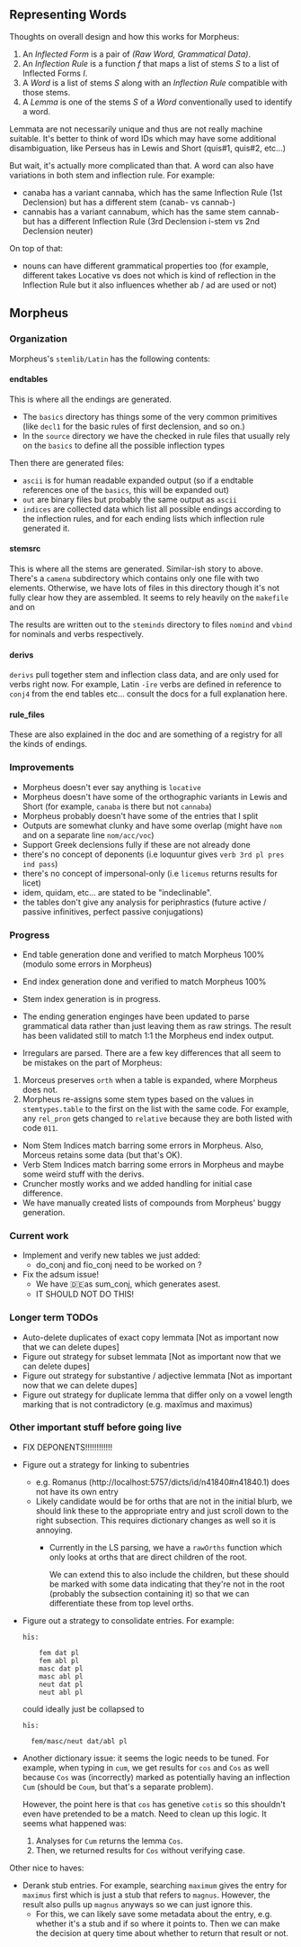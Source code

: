 ## Representing Words

Thoughts on overall design and how this works for Morpheus:

1. An _Inflected Form_ is a pair of _(Raw Word, Grammatical Data)_.
2. An _Inflection Rule_ is a function _f_ that maps a list of stems _S_ to a list of Inflected Forms _I_.
3. A _Word_ is a list of stems _S_ along with an _Inflection Rule_ compatible with those stems.
4. A _Lemma_ is one of the stems _S_ of a _Word_ conventionally used to identify a word.

Lemmata are not necessarily unique and thus are not really machine suitable. It's better to think of word IDs
which may have some additional disambiguation, like Perseus has in Lewis and Short (quis#1, quis#2, etc...)

But wait, it's actually more complicated than that. A word can also have variations in both stem and inflection rule.
For example:

- canaba has a variant cannaba, which has the same Inflection Rule (1st Declension) but has a different stem (canab- vs cannab-)
- cannabis has a variant cannabum, which has the same stem cannab- but has a different Inflection Rule (3rd Declension i-stem vs 2nd Declension neuter)

On top of that:

- nouns can have different grammatical properties too (for example, different takes Locative vs does not which is kind of reflection in the
  Inflection Rule but it also influences whether ab / ad are used or not)

## Morpheus

### Organization

Morpheus's `stemlib/Latin` has the following contents:

#### endtables

This is where all the endings are generated.

- The `basics` directory has things some of the very
  common primitives (like `decl1` for the basic rules of first declension, and so on.)
- In the `source` directory we have the checked in rule files that usually rely on the `basics` to
  define all the possible inflection types

Then there are generated files:

- `ascii` is for human readable expanded output (so if a endtable references one of the `basics`, this will be expanded out)
- `out` are binary files but probably the same output as `ascii`
- `indices` are collected data which list all possible endings according to the inflection rules, and for each ending lists which inflection rule generated it.

#### stemsrc

This is where all the stems are generated. Similar-ish story to above. There's a `camena` subdirectory which contains only one file with two elements.
Otherwise, we have lots of files in this directory though it's not fully clear how they are assembled. It seems to rely heavily on the `makefile` and on

The results are written out to the `steminds` directory to files `nomind` and `vbind` for nominals and verbs respectively.

#### derivs

`derivs` pull together stem and inflection class data, and are only used for verbs right now. For example, Latin `-īre` verbs are defined
in reference to `conj4` from the end tables etc... consult the docs for a full explanation here.

#### rule_files

These are also explained in the doc and are something of a registry for all the kinds of endings.

### Improvements

- Morpheus doesn't ever say anything is `locative`
- Morpheus doesn't have some of the orthographic variants in Lewis and Short (for example, `canaba` is there but not `cannaba`)
- Morpheus probably doesn't have some of the entries that I split
- Outputs are somewhat clunky and have some overlap (might have `nom` and on a separate line `nom/acc/voc`)
- Support Greek declensions fully if these are not already done
- there's no concept of deponents (i.e loquuntur gives `verb 3rd pl pres ind pass`)
- there's no concept of impersonal-only (i.e `licemus` returns results for licet)
- idem, quidam, etc... are stated to be "indeclinable".
- the tables don't give any analysis for periphrastics (future active / passive infinitives, perfect passive conjugations)

### Progress

- End table generation done and verified to match Morpheus 100% (modulo some errors in Morpheus)
- End index generation done and verified to match Morpheus 100%
- Stem index generation is in progress.
- The ending generation enginges have been updated to parse grammatical data
  rather than just leaving them as raw strings. The result has been validated
  still to match 1:1 the Morpheus end index output.

- Irregulars are parsed.
  There are a few key differences that all seem to be mistakes on the part of Morpheus:

1. Morceus preserves `orth` when a table is expanded, where Morpheus does not.
2. Morpheus re-assigns some stem types based on the values in `stemtypes.table` to the first
   on the list with the same code. For example, any `rel_pron` gets changed to `relative` because
   they are both listed with code `011`.

- Nom Stem Indices match barring some errors in Morpheus. Also, Morceus retains some data (but that's OK).
- Verb Stem Indices match barring some errors in Morpheus and maybe some weird stuff with the derivs.
- Cruncher mostly works and we added handling for initial case difference.
- We have manually created lists of compounds from Morpheus' buggy generation.

### Current work

- Implement and verify new tables we just added:
  - do_conj and fio_conj need to be worked on ? 
- Fix the adsum issue!
  - We have :de:as sum_conj, which generates asest.
  - IT SHOULD NOT DO THIS!

### Longer term TODOs

- Auto-delete duplicates of exact copy lemmata [Not as important now that we can delete dupes]
- Figure out strategy for subset lemmata [Not as important now that we can delete dupes]
- Figure out strategy for substantive / adjective lemmata [Not as important now that we can delete dupes]
- Figure out strategy for duplicate lemma that differ only on a vowel length marking
  that is not contradictory (e.g. maxĭmus and maximus)

### Other important stuff before going live

- FIX DEPONENTS!!!!!!!!!!!!

- Figure out a strategy for linking to subentries

  - e.g. Romanus (http://localhost:5757/dicts/id/n41840#n41840.1) does not have its own entry
  - Likely candidate would be for orths that are not in the initial blurb, we should link these
    to the appropriate entry and just scroll down to the right subsection. This requires dictionary
    changes as well so it is annoying.
    - Currently in the LS parsing, we have a `rawOrths` function which only looks at orths that are
      direct children of the root.

      We can extend this to also include the children, but these should be marked with some data
      indicating that they're not in the root (probably the subsection containing it) so that we
      can differentiate these from top level orths.

- Figure out a strategy to consolidate entries. For example:

  ```
  hīs:

      fem dat pl
      fem abl pl
      masc dat pl
      masc abl pl
      neut dat pl
      neut abl pl
  ```

  could ideally just be collapsed to

  ```
  hīs:

    fem/masc/neut dat/abl pl
  ```

- Another dictionary issue: it seems the logic needs to be tuned. For example, when typing in `cum`,
  we get results for `cos` and `Cos` as well because `Cos` was (incorrectly) marked as potentially
  having an inflection `Cum` (should be `Coum`, but that's a separate problem).

  However, the point here is that `cos` has genetive `cotis` so this shouldn't even have pretended
  to be a match. Need to clean up this logic. It seems what happened was:

  1. Analyses for `Cum` returns the lemma `Cos`.
  2. Then, we returned results for `Cos` without verifying case.

Other nice to haves:

- Derank stub entries. For example, searching `maximum` gives the entry
  for `maximus` first which is just a stub that refers to `magnus`. However,
  the result also pulls up `magnus` anyways so we can just ignore this.
  - For this, we can likely save some metadata about the entry, e.g. whether
    it's a stub and if so where it points to. Then we can make the decision at
    query time about whether to return that result or not.
